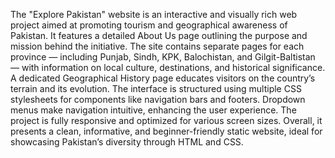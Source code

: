 The "Explore Pakistan" website is an interactive and visually rich web project aimed at promoting tourism and geographical awareness of Pakistan. It features a detailed About Us page outlining the purpose and mission behind the initiative. The site contains separate pages for each province — including Punjab, Sindh, KPK, Balochistan, and Gilgit-Baltistan — with information on local culture, destinations, and historical significance. A dedicated Geographical History page educates visitors on the country’s terrain and its evolution. The interface is structured using multiple CSS stylesheets for components like navigation bars and footers. Dropdown menus make navigation intuitive, enhancing the user experience. The project is fully responsive and optimized for various screen sizes. Overall, it presents a clean, informative, and beginner-friendly static website, ideal for showcasing Pakistan’s diversity through HTML and CSS.
